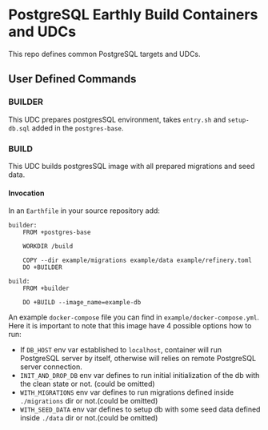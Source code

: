 # PostgreSQL Earthly Build Containers and UDCs

<!-- cspell: words -->

This repo defines common PostgreSQL targets and UDCs.

## User Defined Commands

### BUILDER

This UDC prepares postgresSQL environment,
takes `entry.sh` and `setup-db.sql` added in the `postgres-base`.

### BUILD

This UDC builds postgresSQL image with all prepared migrations and seed data.

#### Invocation

In an `Earthfile` in your source repository add:

```Earthfile
builder:
    FROM +postgres-base

    WORKDIR /build

    COPY --dir example/migrations example/data example/refinery.toml
    DO +BUILDER

build:
    FROM +builder

    DO +BUILD --image_name=example-db
```

An example `docker-compose` file you can find in `example/docker-compose.yml`.
Here it is important to note that this image have 4 possible options how to run:

* If `DB_HOST` env var established to `localhost`, container will run PostgreSQL server by itself,
otherwise will relies on remote PostgreSQL server connection.
* `INIT_AND_DROP_DB` env var defines to run initial initialization of the db with the clean state or not. (could be omitted)
* `WITH_MIGRATIONS` env var defines to run migrations defined inside `./migrations` dir or not.(could be omitted)
* `WITH_SEED_DATA` env var defines to setup db with some seed data defined inside `./data` dir or not.(could be omitted)
